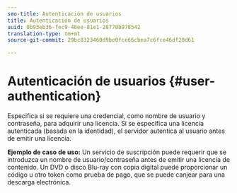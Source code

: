 ```yaml
---
seo-title: Autenticación de usuarios
title: Autenticación de usuarios
uuid: 0b93eb36-fec9-46ee-81e1-28770b978542
translation-type: tm+mt
source-git-commit: 29bc8323460d9be0fce66cbea7c6fce46df20d61

---
```



# Autenticación de usuarios {#user-authentication}

Especifica si se requiere una credencial, como nombre de usuario y contraseña, para adquirir una licencia. Si se especifica una licencia autenticada (basada en la identidad), el servidor autentica al usuario antes de emitir una licencia.

**Ejemplo de caso de uso:** Un servicio de suscripción puede requerir que se introduzca un nombre de usuario/contraseña antes de emitir una licencia de contenido. Un DVD o disco Blu-ray con copia digital puede proporcionar un código u otro token como prueba de pago, que se puede canjear para una descarga electrónica.

